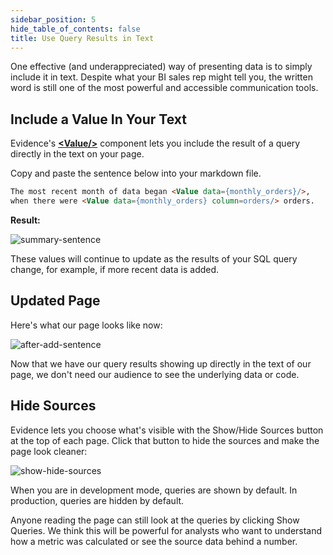 ```yaml
---
sidebar_position: 5
hide_table_of_contents: false
title: Use Query Results in Text
---
```


One effective (and underappreciated) way of presenting data is to simply include it in text. Despite what your BI sales rep might tell you, the written word is still one of the most powerful and accessible communication tools.

<h2>Include a Value In Your Text</h2>

Evidence's [<span class="gradient">**&lt;Value/>**</span>](/features/markdown/value) component lets you include the result of a query directly in the text on your page.

Copy and paste the sentence below into your markdown file.

```markdown title="Add to business-performance.md below the 'monthly_orders' query:"
The most recent month of data began <Value data={monthly_orders}/>,
when there were <Value data={monthly_orders} column=orders/> orders.
```

**Result:**
<div style={{textAlign: 'center'}}>

![summary-sentence](/img/tutorial-img/needful-things-value-in-text-nowindow.png)

</div>
These values will continue to update as the results of your SQL query change, for example, if more recent data is added.

<h2>Updated Page</h2>

Here's what our page looks like now:

<div style={{textAlign: 'center'}}>

![after-add-sentence](/img/tutorial-img/needful-things-value-in-text-v2.png)

</div>

Now that we have our query results showing up directly in the text of our page, we don't need our audience to see the underlying data or code. 

<h2>Hide Sources</h2>

Evidence lets you choose what's visible with the Show/Hide Sources button at the top of each page. Click that button to hide the sources and make the page look cleaner:

<div style={{textAlign: 'center'}}>

![show-hide-sources](/img/tutorial-img/needful-things-show-hide-queries-v2.gif)

</div>

When you are in development mode, queries are shown by default. In production, queries are hidden by default.

Anyone reading the page can still look at the queries by clicking Show Queries. We think this will be powerful for analysts who want to understand how a metric was calculated or see the source data behind a number.

